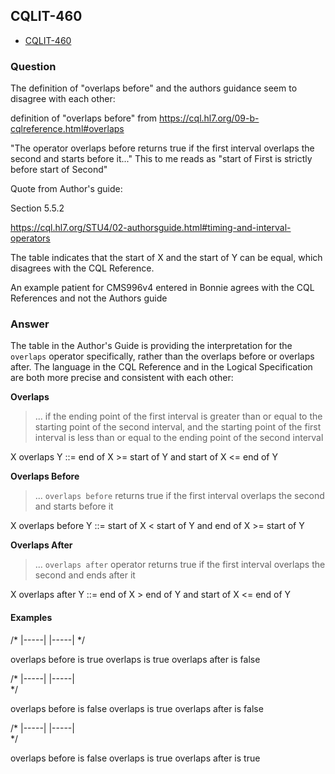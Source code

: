 ## CQLIT-460

* [CQLIT-460](https://oncprojectracking.healthit.gov/support/browse/CQLIT-460)

### Question

The definition of "overlaps before" and the authors guidance seem to disagree with each other:

definition of "overlaps before" from https://cql.hl7.org/09-b-cqlreference.html#overlaps

"The operator overlaps before returns true if the first interval overlaps the second and starts before it..."
This to me reads as "start of First is strictly before start of Second"

Quote from Author's guide:

Section 5.5.2

https://cql.hl7.org/STU4/02-authorsguide.html#timing-and-interval-operators

The table indicates that the start of X and the start of Y can be equal, which disagrees with the CQL Reference.

An example patient for CMS996v4 entered in Bonnie agrees with the CQL References and not the Authors guide

### Answer

The table in the Author's Guide is providing the interpretation for the `overlaps` operator specifically, rather than the overlaps before or overlaps after. The language in the CQL Reference and in the Logical Specification are both more precise and consistent with each other:

**Overlaps**

> ... if the ending point of the first interval is greater than or equal to the starting point of the second interval, and the starting point of the first interval is less than or equal to the ending point of the second interval

X overlaps Y ::= end of X >= start of Y and start of X <= end of Y

**Overlaps Before**

> ... `overlaps before` returns true if the first interval overlaps the second and starts before it

X overlaps before Y ::= start of X < start of Y and end of X >= start of Y

**Overlaps After**

> ... `overlaps after` operator returns true if the first interval overlaps the second and ends after it

X overlaps after Y ::= end of X > end of Y and start of X <= end of Y

#### Examples

/*
    |-----|
       |-----|
*/

overlaps before is true
overlaps is true
overlaps after is false

/*
        |-----|
        |-----|    
*/

overlaps before is false
overlaps is true
overlaps after is false

/*
           |-----|
        |-----|    
*/

overlaps before is false
overlaps is true
overlaps after is true